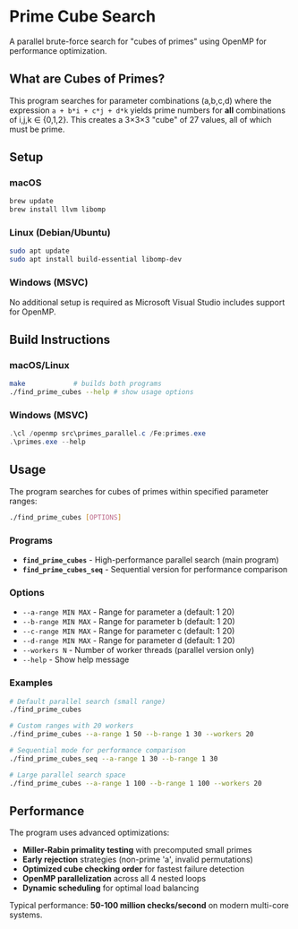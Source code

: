 # Prime Cube Search

A parallel brute-force search for "cubes of primes" using OpenMP for performance optimization.

## What are Cubes of Primes?

This program searches for parameter combinations (a,b,c,d) where the expression `a + b*i + c*j + d*k` yields prime numbers for **all** combinations of i,j,k ∈ {0,1,2}. This creates a 3×3×3 "cube" of 27 values, all of which must be prime.

## Setup

### macOS

```bash
brew update
brew install llvm libomp
```

### Linux (Debian/Ubuntu)

```bash
sudo apt update
sudo apt install build-essential libomp-dev
```

### Windows (MSVC)

No additional setup is required as Microsoft Visual Studio includes support for OpenMP.

## Build Instructions

### macOS/Linux

```bash
make            # builds both programs
./find_prime_cubes --help # show usage options
```

### Windows (MSVC)

```powershell
.\cl /openmp src\primes_parallel.c /Fe:primes.exe
.\primes.exe --help
```

## Usage

The program searches for cubes of primes within specified parameter ranges:

```bash
./find_prime_cubes [OPTIONS]
```

### Programs

- **`find_prime_cubes`** - High-performance parallel search (main program)
- **`find_prime_cubes_seq`** - Sequential version for performance comparison

### Options

- `--a-range MIN MAX` - Range for parameter a (default: 1 20)
- `--b-range MIN MAX` - Range for parameter b (default: 1 20)  
- `--c-range MIN MAX` - Range for parameter c (default: 1 20)
- `--d-range MIN MAX` - Range for parameter d (default: 1 20)
- `--workers N` - Number of worker threads (parallel version only)
- `--help` - Show help message

### Examples

```bash
# Default parallel search (small range)
./find_prime_cubes

# Custom ranges with 20 workers
./find_prime_cubes --a-range 1 50 --b-range 1 30 --workers 20

# Sequential mode for performance comparison
./find_prime_cubes_seq --a-range 1 30 --b-range 1 30

# Large parallel search space
./find_prime_cubes --a-range 1 100 --b-range 1 100 --workers 20
```

## Performance

The program uses advanced optimizations:
- **Miller-Rabin primality testing** with precomputed small primes
- **Early rejection** strategies (non-prime 'a', invalid permutations)
- **Optimized cube checking order** for fastest failure detection
- **OpenMP parallelization** across all 4 nested loops
- **Dynamic scheduling** for optimal load balancing

Typical performance: **50-100 million checks/second** on modern multi-core systems.

